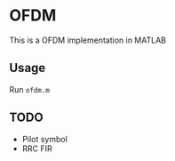 OFDM
======
This is a OFDM implementation in MATLAB

Usage
------------------------
Run <code>ofdm.m</code>

TODO
------------------------
- Pilot symbol
- RRC FIR